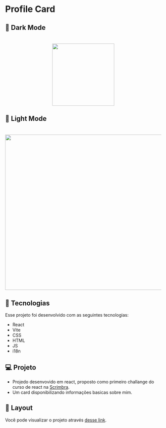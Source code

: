# Profile Card 

## 🚀 Dark Mode
<h1 align="center">
  <img  src="./DesafioLacrei/README.img/logo.png" width="200px" />
</h1>

## 🚀 Light Mode
<h1 align="center">
  <img  src="./DesafioLacrei/README.img/Home.png" width="1000px" height="500px"/>
</h1>

## 🚀 Tecnologias

Esse projeto foi desenvolvido com as seguintes tecnologias:

  - React
  - Vite
  - CSS 
  - HTML
  - JS
  - i18n

## 💻 Projeto

  - Projedo desenvovido em react, proposto como primeiro challange do curso de react na [Scrimbra](https://scrimba.com/learn/learnreact).
  - Um card disponibilizando informações basicas sobre mim.
    
## 🔖 Layout
Você pode visualizar o projeto  através [desse link](https://profile-card-tau-sooty.vercel.app/).
